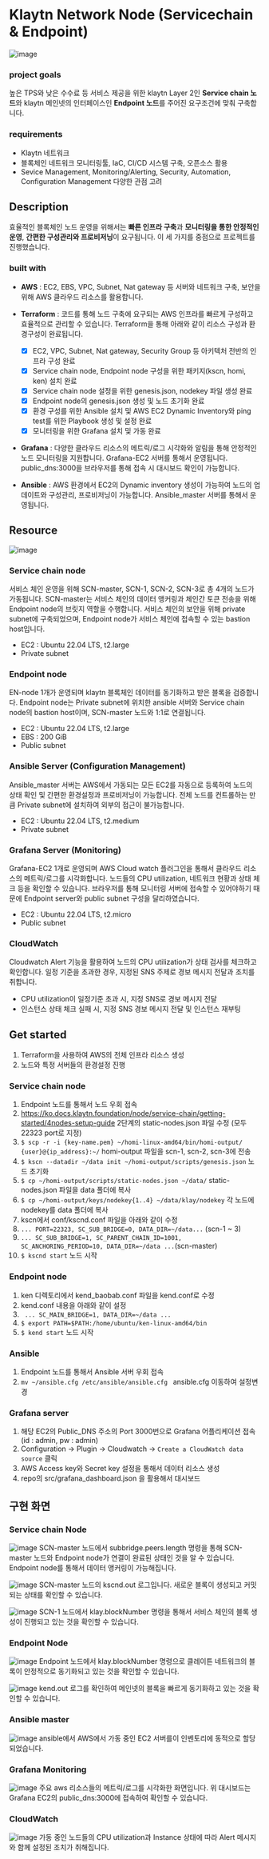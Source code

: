 # Klaytn Network Node (Servicechain & Endpoint)
![image](https://user-images.githubusercontent.com/89952061/192130689-5ba561d5-55eb-4aa3-9ae6-fb5fb2556748.png)
### project goals
높은 TPS와 낮은 수수료 등 서비스 제공을 위한 klaytn Layer 2인 **Service chain 노드**와 klaytn 메인넷의 인터페이스인 **Endpoint 노드**를 주어진 요구조건에 맞춰 구축합니다.

### requirements
  - Klaytn 네트워크
  - 블록체인 네트워크 모니터링툴, IaC, CI/CD 시스템 구축, 오픈소스 활용
  - Sevice Management, Monitoring/Alerting, Security, Automation, Configuration Management 다양한 관점 고려

## Description
효율적인 블록체인 노드 운영을 위해서는 **빠른 인프라 구축**과 **모니터링을 통한 안정적인 운영**, **간편한 구성관리와 프로비저닝**이 요구됩니다. 이 세 가지를 중점으로 프로젝트를 진행했습니다.

### built with
- **AWS** : EC2, EBS, VPC, Subnet, Nat gateway 등 서버와 네트워크 구축, 보안을 위해 AWS 클라우드 리소스를 활용합니다.  

- **Terraform** : 코드를 통해 노드 구축에 요구되는 AWS 인프라를 빠르게 구성하고 효율적으로 관리할 수 있습니다. Terraform을 통해 아래와 같이 리소스 구성과 환경구성이 완료됩니다. 
  - [x] EC2, VPC, Subnet, Nat gateway, Security Group 등 아키텍처 전반의 인프라 구성 완료
  - [x] Service chain node, Endpoint node 구성을 위한 패키지(kscn, homi, ken) 설치 완료
  - [x] Service chain node 설정을 위한 genesis.json, nodekey 파일 생성 완료
  - [x] Endpoint node의 genesis.json 생성 및 노드 초기화 완료 
  - [x] 환경 구성를 위한 Ansible 설치 및 AWS EC2 Dynamic Inventory와 ping test를 위한 Playbook 생성 및 설정 완료
  - [x] 모니터링을 위한 Grafana 설치 및 가동 완료
- **Grafana** : 다양한 클라우드 리소스의 메트릭/로그 시각화와 알림을 통해 안정적인 노드 모니터링을 지원합니다. Grafana-EC2 서버를 통해서 운영됩니다. public_dns:3000을 브라우저를 통해 접속 시 대시보드 확인이 가능합니다.
- **Ansible** : AWS 환경에서 EC2의 Dynamic inventory 생성이 가능하여 노드의 업데이트와 구성관리, 프로비저닝이 가능합니다. Ansible_master 서버를 통해서 운영됩니다.

## Resource
![image](https://user-images.githubusercontent.com/89952061/192152887-4922f3f0-45e1-4d4a-b5e8-bd33fe143bef.png)
### Service chain node
서비스 체인 운영을 위해 SCN-master, SCN-1, SCN-2, SCN-3로 총 4개의 노드가 가동됩니다. SCN-master는 서비스 체인의 데이터 앵커링과 체인간 토큰 전송을 위해 Endpoint node의 브릿지 역할을 수행합니다. 서비스 체인의 보안을 위해 private subnet에 구축되었으며, Endpoint node가 서비스 체인에 접속할 수 있는 bastion host입니다.
* EC2 : Ubuntu 22.04 LTS, t2.large
* Private subnet

### Endpoint node
EN-node 1개가 운영되며 klaytn 블록체인 데이터를 동기화하고 받은 블록을 검증합니다. Endpoint node는 Private subnet에 위치한 ansible 서버와 Service chain node의 bastion host이며, SCN-master 노드와 1:1로 연결됩니다.
* EC2 : Ubuntu 22.04 LTS, t2.large
* EBS : 200 GiB
* Public subnet

### Ansible Server (Configuration Management)
Ansible_master 서버는 AWS에서 가동되는 모든 EC2를 자동으로 등록하여 노드의 상태 확인 및 간편한 환경설정과 프로비저닝이 가능합니다. 전체 노드를 컨트롤하는 만큼 Private subnet에 설치하여 외부의 접근이 불가능합니다.
* EC2 : Ubuntu 22.04 LTS, t2.medium
* Private subnet

### Grafana Server (Monitoring)
Grafana-EC2 1개로 운영되며 AWS Cloud watch 플러그인을 통해서 클라우드 리소스의 메트릭/로그를 시각화합니다. 노드들의 CPU utilization, 네트워크 현황과 상태 체크 등을 확인할 수 있습니다. 브라우저를 통해 모니터링 서버에 접속할 수 있어야하기 때문에 Endpoint server와 public subnet 구성을 달리하였습니다.
* EC2 : Ubuntu 22.04 LTS, t2.micro
* Public subnet

### CloudWatch
Cloudwatch Alert 기능을 활용하여 노드의 CPU utilization가 상태 검사를 체크하고 확인합니다. 일정 기준을 초과한 경우, 지정된 SNS 주제로 경보 메시지 전달과 조치를 취합니다.  
- CPU utilization이 일정기준 초과 시, 지정 SNS로 경보 메시지 전달  
- 인스턴스 상태 체크 실패 시, 지정 SNS 경보 메시지 전달 및 인스턴스 재부팅

## Get started
1) Terraform을 사용하여 AWS의 전체 인프라 리소스 생성
2) 노드와 특정 서버들의 환경설정 진행

### Service chain node
1) Endpoint 노드를 통해서 노드 우회 접속
2) https://ko.docs.klaytn.foundation/node/service-chain/getting-started/4nodes-setup-guide 2단계의 static-nodes.json 파일 수정 (모두 22323 port로 지정)
3) ```$ scp -r -i {key-name.pem} ~/homi-linux-amd64/bin/homi-output/ {user}@{ip_address}:~/``` homi-output 파일을 scn-1, scn-2, scn-3에 전송
4) ```$ kscn --datadir ~/data init ~/homi-output/scripts/genesis.json``` 노드 초기화 
5) ```$ cp ~/homi-output/scripts/static-nodes.json ~/data/``` static-nodes.json 파일을 data 폴더에 복사
6) ```$ cp ~/homi-output/keys/nodekey{1..4} ~/data/klay/nodekey``` 각 노드에 nodekey를 data 폴더에 복사
7) kscn에서 conf/kscnd.conf 파일을 아래와 같이 수정
8) ```... PORT=22323, SC_SUB_BRIDGE=0, DATA_DIR=~/data...``` (scn-1 ~ 3)
9) ```... SC_SUB_BRIDGE=1, SC_PARENT_CHAIN_ID=1001, SC_ANCHORING_PERIOD=10, DATA_DIR=~/data ...```(scn-master)
10) ```$ kscnd start``` 노드 시작

### Endpoint node
1) ken 디렉토리에서 kend_baobab.conf 파일을 kend.conf로 수정
2) kend.conf 내용을 아래와 같이 설정 
3) ``` ... SC_MAIN_BRIDGE=1, DATA_DIR=~/data ...```
4) ```$ export PATH=$PATH:/home/ubuntu/ken-linux-amd64/bin```
5) ```$ kend start``` 노드 시작

### Ansible
1) Endpoint 노드를 통해서 Ansible 서버 우회 접속
2) ```mv ~/ansible.cfg /etc/ansible/ansible.cfg ``` ansible.cfg 이동하여 설정변경

### Grafana server
1) 해당 EC2의 Public_DNS 주소의 Port 3000번으로 Grafana 어플리케이션 접속 (id : admin, pw : admin)
2) Configuration -> Plugin -> Cloudwatch -> ```Create a CloudWatch data source``` 클릭
3) AWS Access key와 Secret key 설정을 통해서 데이터 리소스 생성
4) repo의 src/grafana_dashboard.json 을 활용해서 대시보드 

## 구현 화면
### Service chain Node
![image](https://user-images.githubusercontent.com/89952061/192149074-d1566f10-25d6-489b-b37c-45cb811f8b32.png)
SCN-master 노드에서 subbridge.peers.length 명령을 통해 SCN-master 노드와 Endpoint node가 연결이 완료된 상태인 것을 알 수 있습니다. Endpoint node를 통해서 데이터 앵커링이 가능해집니다.

![image](https://user-images.githubusercontent.com/89952061/192156725-131c6263-1c84-4c07-b2d5-63c72300f228.png)
SCN-master 노드의 kscnd.out 로그입니다. 새로운 블록이 생성되고 커밋되는 상태를 확인할 수 있습니다.

![image](https://user-images.githubusercontent.com/89952061/192149149-e15c2690-7c8e-4916-a9a7-d39274ec4f0b.png)
SCN-1 노드에서 klay.blockNumber 명령을 통해서 서비스 체인의 블록 생성이 진행되고 있는 것을 확인할 수 있습니다.

### Endpoint Node
![image](https://user-images.githubusercontent.com/89952061/192147421-a7490c4e-c930-42c4-bac3-b4cfe5ceb1e2.png)
Endpoint 노드에서 klay.blockNumber 명령으로 클레이튼 네트워크의 블록이 안정적으로 동기화되고 있는 것을 확인할 수 있습니다.

![image](https://user-images.githubusercontent.com/89952061/192156833-46c17a09-885a-43f7-bb48-3c4efd739cdf.png)
kend.out 로그를 확인하여 메인넷의 블록을 빠르게 동기화하고 있는 것을 확인할 수 있습니다.

### Ansible master
![image](https://user-images.githubusercontent.com/89952061/192151725-e46cb80f-8e4a-40b9-8ab9-f8c1dc5961bf.png)
ansible에서 AWS에서 가동 중인 EC2 서버를이 인벤토리에 동적으로 할당되었습니다.

### Grafana Monitoring
![image](https://user-images.githubusercontent.com/89952061/192151576-e4b33e78-34e6-4569-804f-a262b9f5f2d0.png)
주요 aws 리소스들의 메트릭/로그를 시각화한 화면입니다. 위 대시보드는 Grafana EC2의 public_dns:3000에 접속하여 확인할 수 있습니다.

### CloudWatch 
![image](https://user-images.githubusercontent.com/89952061/192171228-bbd8cfa9-aa68-4251-829c-90f0f1d1f23f.png)
가동 중인 노드들의 CPU utilization과 Instance 상태에 따라 Alert 메시지와 함께 설정된 조치가 취해집니다.
